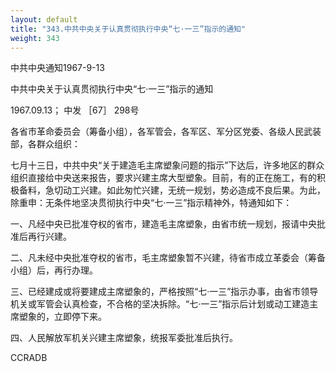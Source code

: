 ```yaml
---
layout: default
title: "343.中共中央关于认真贯彻执行中央“七·一三”指示的通知"
weight: 343
---
```


中共中央通知1967-9-13

中共中央关于认真贯彻执行中央“七·一三”指示的通知

1967.09.13； 中发 ［67］ 298号

各省市革命委员会（筹备小组），各军管会，各军区、军分区党委、各级人民武装部，各群众组织：

七月十三日，中共中央“关于建造毛主席塑象问题的指示”下达后，许多地区的群众组织直接给中央送来报告，要求兴建主席大型塑象。目前，有的正在施工，有的积极备料，急切动工兴建。如此匆忙兴建，无统一规划，势必造成不良后果。为此，除重申：无条件地坚决贯彻执行中央“七·一三”指示精神外，特通知如下：

一、凡经中央已批准夺权的省市，建造毛主席塑象，由省市统一规划，报请中央批准后再行兴建。

二、凡未经中央批准夺权的省市，毛主席塑象暂不兴建，待省市成立革委会（筹备小组）后，再行办理。

三、已经建成或将要建成主席塑象的，严格按照“七·一三”指示办事，由省市领导机关或军管会认真检查，不合格的坚决拆除。“七·一三”指示后计划或动工建造主席塑象的，立即停下来。

四、人民解放军机关兴建主席塑象，统报军委批准后执行。

CCRADB

